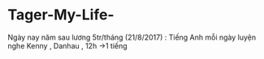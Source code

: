# Tager-My-Life-

Ngày nay năm sau lương 5tr/tháng (21/8/2017) : 
Tiếng Anh mỗi ngày luyện nghe Kenny , Danhau , 12h ->1 tiếng 
